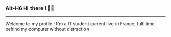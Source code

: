 ### Alt-H6 Hi there ! 👋😃
___

Welcome to my profile ! I'm a IT student current live in France, full-time behind my computer without distraction
